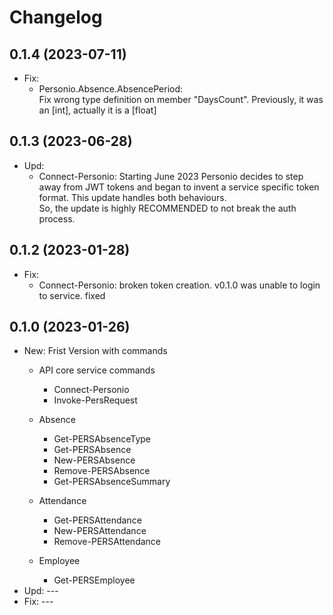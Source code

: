 ﻿# Changelog
## 0.1.4 (2023-07-11)
 - Fix:
    - Personio.Absence.AbsencePeriod: \
    Fix wrong type definition on member "DaysCount". Previously, it was an \[int\], actually it is a \[float\]

## 0.1.3 (2023-06-28)
 - Upd:
    - Connect-Personio: Starting June 2023 Personio decides to step away from JWT tokens and began to invent a service specific token format. This update handles both behaviours.\
    So, the update is highly RECOMMENDED to not break the auth process.
## 0.1.2 (2023-01-28)
 - Fix:
    - Connect-Personio: broken token creation. v0.1.0 was unable to login to service. fixed
## 0.1.0 (2023-01-26)
 - New: Frist Version with commands
    -  API core service commands
        - Connect-Personio
        - Invoke-PersRequest

    - Absence
        - Get-PERSAbsenceType
        - Get-PERSAbsence
        - New-PERSAbsence
        - Remove-PERSAbsence
        - Get-PERSAbsenceSummary
    - Attendance
        - Get-PERSAttendance
        - New-PERSAttendance
        - Remove-PERSAttendance

    - Employee
        - Get-PERSEmployee
 - Upd: ---
 - Fix: ---